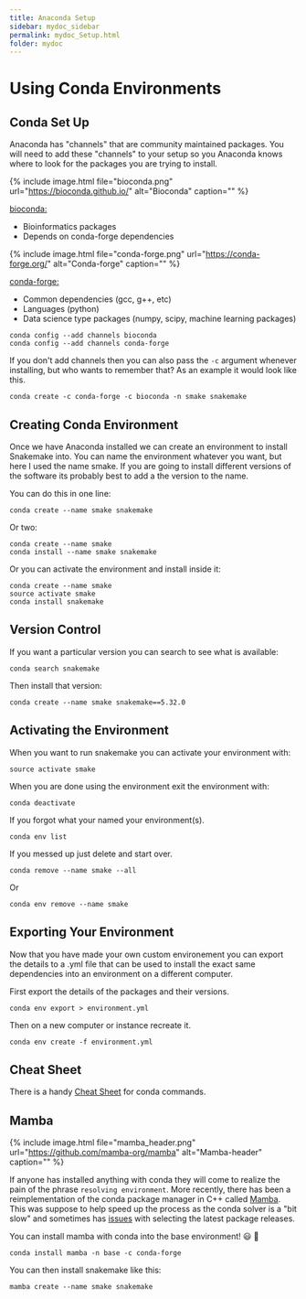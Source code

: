 ```yaml
---
title: Anaconda Setup
sidebar: mydoc_sidebar
permalink: mydoc_Setup.html
folder: mydoc
---
```


# Using Conda Environments

## Conda Set Up

Anaconda has "channels" that are community maintained packages. You will need to add these "channels" to your setup so you Anaconda knows where to look for the packages you are trying to install.


<!-- <div align="center"> 

![Bioconda](images/bioconda.png "bioconda logo")  

</div>  -->

{% include image.html file="bioconda.png" url="https://bioconda.github.io/" alt="Bioconda" caption="" %}


[bioconda:](https://bioconda.github.io/)
- Bioinformatics packages 
- Depends on conda-forge dependencies


<!-- <div align="center"> 

![Conda-forge](images/conda-forge.png "Conda-forge logo")  

</div>  -->

{% include image.html file="conda-forge.png" url="https://conda-forge.org/" alt="Conda-forge" caption="" %}

[conda-forge:](https://conda-forge.org/)
- Common dependencies (gcc, g++, etc)
- Languages (python)  
- Data science type packages (numpy, scipy, machine learning packages)

```
conda config --add channels bioconda
conda config --add channels conda-forge
```

If you don't add channels then you can also pass the `-c` argument whenever installing, but who wants to remember that? As an example it would look like this.

```
conda create -c conda-forge -c bioconda -n smake snakemake
```

## Creating Conda Environment

Once we have Anaconda installed we can create an environment to install Snakemake into. You can name the environment whatever you want, but here I used the name smake. If you are going to install different versions of the software its probably best to add a the version to the name.

You can do this in one line:

```
conda create --name smake snakemake
```

Or two:

```
conda create --name smake
conda install --name smake snakemake
```

Or you can activate the environment and install inside it:

```
conda create --name smake
source activate smake
conda install snakemake
```

## Version Control

If you want a particular version you can search to see what is available:

```
conda search snakemake
```

Then install that version:

```
conda create --name smake snakemake==5.32.0
```

## Activating the Environment

When you want to run snakemake you can activate your environment with:

```
source activate smake
```

When you are done using the environment exit the environment with:

```
conda deactivate
``` 

If you forgot what your named your environment(s).

```
conda env list
```

If you messed up just delete and start over.

```
conda remove --name smake --all
```

Or 

```
conda env remove --name smake
```

## Exporting Your Environment

Now that you have made your own custom environement you can export the details to a .yml file that can be used to install the exact same dependencies into an environment on a different computer. 

First export the details of the packages and their versions.

```
conda env export > environment.yml
```

Then on a new computer or instance recreate it. 

```
conda env create -f environment.yml
```

## Cheat Sheet

There is a handy [Cheat Sheet](https://docs.conda.io/projects/conda/en/latest/user-guide/cheatsheet.html) for conda commands. 


## Mamba

{% include image.html file="mamba_header.png" url="https://github.com/mamba-org/mamba" alt="Mamba-header" caption="" %}

If anyone has installed anything with conda they will come to realize the pain of the phrase `resolving environment`. More recently, there has been a reimplementation of the conda package manager in C++ called [Mamba](https://github.com/mamba-org/mamba). This was suppose to help speed up the process as the conda solver is a "bit slow" and sometimes has [issues](https://github.com/conda/conda/issues/9905) with selecting the latest package releases.  

You can install mamba with conda into the base environment! :smiley: :tada:

```
conda install mamba -n base -c conda-forge
```

You can then install snakemake like this:

```
mamba create --name smake snakemake
```
